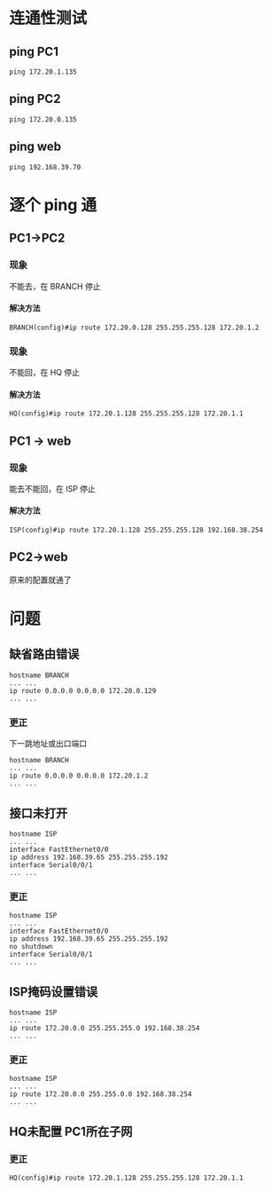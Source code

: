 # 连通性测试

## ping PC1

```
ping 172.20.1.135
```

## ping PC2

```
ping 172.20.0.135
```

## ping web

```
ping 192.168.39.70
```

# 逐个 ping 通

## PC1->PC2

### 现象

不能去，在 BRANCH 停止

#### 解决方法

```
BRANCH(config)#ip route 172.20.0.128 255.255.255.128 172.20.1.2
```

### 现象

不能回，在 HQ 停止

#### 解决方法

```
HQ(config)#ip route 172.20.1.128 255.255.255.128 172.20.1.1
```

## PC1 -> web

### 现象

能去不能回，在 ISP 停止

#### 解决方法

```
ISP(config)#ip route 172.20.1.128 255.255.255.128 192.168.38.254
```

## PC2->web

原来的配置就通了









# 问题

## 缺省路由错误

```
hostname BRANCH
... ...
ip route 0.0.0.0 0.0.0.0 172.20.0.129
... ...
```

### 更正

下一跳地址或出口端口

```
hostname BRANCH
... ...
ip route 0.0.0.0 0.0.0.0 172.20.1.2
... ...
```

## 接口未打开

```
hostname ISP
... ...
interface FastEthernet0/0
ip address 192.168.39.65 255.255.255.192
interface Serial0/0/1
... ...
```

### 更正

```
hostname ISP
... ...
interface FastEthernet0/0
ip address 192.168.39.65 255.255.255.192
no shutdown
interface Serial0/0/1
... ...
```

## ISP掩码设置错误

```
hostname ISP
... ...
ip route 172.20.0.0 255.255.255.0 192.168.38.254
... ...
```

### 更正

```
hostname ISP
... ...
ip route 172.20.0.0 255.255.0.0 192.168.38.254
... ...
```

## HQ未配置 PC1所在子网

### 更正

```
HQ(config)#ip route 172.20.1.128 255.255.255.128 172.20.1.1
```

